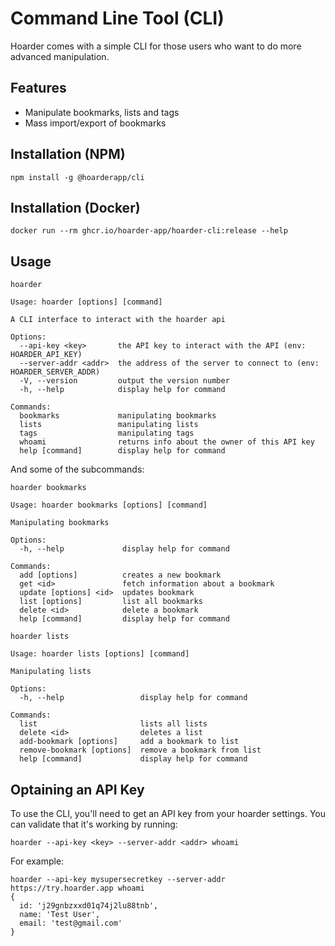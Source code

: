 # Command Line Tool (CLI)

Hoarder comes with a simple CLI for those users who want to do more advanced manipulation.

## Features

- Manipulate bookmarks, lists and tags
- Mass import/export of bookmarks

## Installation (NPM)

```
npm install -g @hoarderapp/cli
```


## Installation (Docker)

```
docker run --rm ghcr.io/hoarder-app/hoarder-cli:release --help
```

## Usage

```
hoarder
```

```
Usage: hoarder [options] [command]

A CLI interface to interact with the hoarder api

Options:
  --api-key <key>       the API key to interact with the API (env: HOARDER_API_KEY)
  --server-addr <addr>  the address of the server to connect to (env: HOARDER_SERVER_ADDR)
  -V, --version         output the version number
  -h, --help            display help for command

Commands:
  bookmarks             manipulating bookmarks
  lists                 manipulating lists
  tags                  manipulating tags
  whoami                returns info about the owner of this API key
  help [command]        display help for command
```

And some of the subcommands:

```
hoarder bookmarks
```

```
Usage: hoarder bookmarks [options] [command]

Manipulating bookmarks

Options:
  -h, --help             display help for command

Commands:
  add [options]          creates a new bookmark
  get <id>               fetch information about a bookmark
  update [options] <id>  updates bookmark
  list [options]         list all bookmarks
  delete <id>            delete a bookmark
  help [command]         display help for command

```

```
hoarder lists
```

```
Usage: hoarder lists [options] [command]

Manipulating lists

Options:
  -h, --help                 display help for command

Commands:
  list                       lists all lists
  delete <id>                deletes a list
  add-bookmark [options]     add a bookmark to list
  remove-bookmark [options]  remove a bookmark from list
  help [command]             display help for command
```

## Optaining an API Key

To use the CLI, you'll need to get an API key from your hoarder settings. You can validate that it's working by running:

```
hoarder --api-key <key> --server-addr <addr> whoami
```

For example:

```
hoarder --api-key mysupersecretkey --server-addr https://try.hoarder.app whoami
{
  id: 'j29gnbzxxd01q74j2lu88tnb',
  name: 'Test User',
  email: 'test@gmail.com'
}
```
